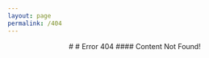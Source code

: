 ```yaml
---
layout: page
permalink: /404
---
```

<div markdown="1" style="text-align: center; margin-bottom: 150px;">
# <i class="fas fa-unlink"></i>
# Error 404
#### Content Not Found!
</div>